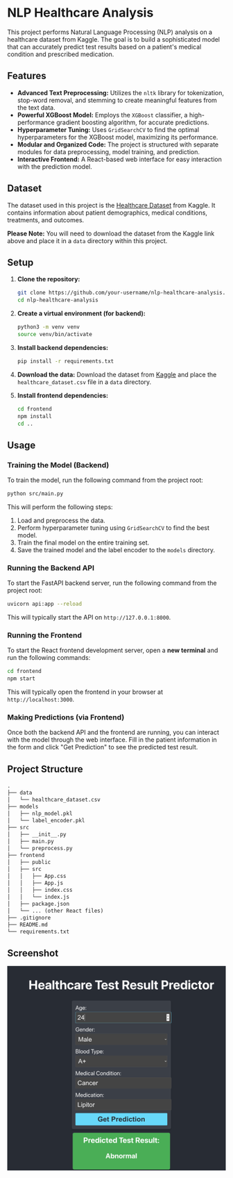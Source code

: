# NLP Healthcare Analysis

This project performs Natural Language Processing (NLP) analysis on a healthcare dataset from Kaggle. The goal is to build a sophisticated model that can accurately predict test results based on a patient's medical condition and prescribed medication.

## Features

*   **Advanced Text Preprocessing:** Utilizes the `nltk` library for tokenization, stop-word removal, and stemming to create meaningful features from the text data.
*   **Powerful XGBoost Model:** Employs the `XGBoost` classifier, a high-performance gradient boosting algorithm, for accurate predictions.
*   **Hyperparameter Tuning:** Uses `GridSearchCV` to find the optimal hyperparameters for the XGBoost model, maximizing its performance.
*   **Modular and Organized Code:** The project is structured with separate modules for data preprocessing, model training, and prediction.
*   **Interactive Frontend:** A React-based web interface for easy interaction with the prediction model.

## Dataset

The dataset used in this project is the [Healthcare Dataset](https://www.kaggle.com/datasets/prasad22/healthcare-dataset) from Kaggle. It contains information about patient demographics, medical conditions, treatments, and outcomes.

**Please Note:** You will need to download the dataset from the Kaggle link above and place it in a `data` directory within this project.

## Setup

1.  **Clone the repository:**
    ```bash
    git clone https://github.com/your-username/nlp-healthcare-analysis.git
    cd nlp-healthcare-analysis
    ```

2.  **Create a virtual environment (for backend):**
    ```bash
    python3 -m venv venv
    source venv/bin/activate
    ```

3.  **Install backend dependencies:**
    ```bash
    pip install -r requirements.txt
    ```

4.  **Download the data:**
    Download the dataset from [Kaggle](https://www.kaggle.com/datasets/prasad22/healthcare-dataset) and place the `healthcare_dataset.csv` file in a `data` directory.

5.  **Install frontend dependencies:**
    ```bash
    cd frontend
    npm install
    cd ..
    ```

## Usage

### Training the Model (Backend)

To train the model, run the following command from the project root:

```bash
python src/main.py
```

This will perform the following steps:

1.  Load and preprocess the data.
2.  Perform hyperparameter tuning using `GridSearchCV` to find the best model.
3.  Train the final model on the entire training set.
4.  Save the trained model and the label encoder to the `models` directory.

### Running the Backend API

To start the FastAPI backend server, run the following command from the project root:

```bash
uvicorn api:app --reload
```

This will typically start the API on `http://127.0.0.1:8000`.

### Running the Frontend

To start the React frontend development server, open a **new terminal** and run the following commands:

```bash
cd frontend
npm start
```

This will typically open the frontend in your browser at `http://localhost:3000`.

### Making Predictions (via Frontend)

Once both the backend API and the frontend are running, you can interact with the model through the web interface. Fill in the patient information in the form and click "Get Prediction" to see the predicted test result.

## Project Structure

```
.
├── data
│   └── healthcare_dataset.csv
├── models
│   ├── nlp_model.pkl
│   └── label_encoder.pkl
├── src
│   ├── __init__.py
│   ├── main.py
│   └── preprocess.py
├── frontend
│   ├── public
│   ├── src
│   │   ├── App.css
│   │   ├── App.js
│   │   ├── index.css
│   │   └── index.js
│   ├── package.json
│   └── ... (other React files)
├── .gitignore
├── README.md
└── requirements.txt
```

## Screenshot

![Frontend Screenshot](frontend_screenshot.png)